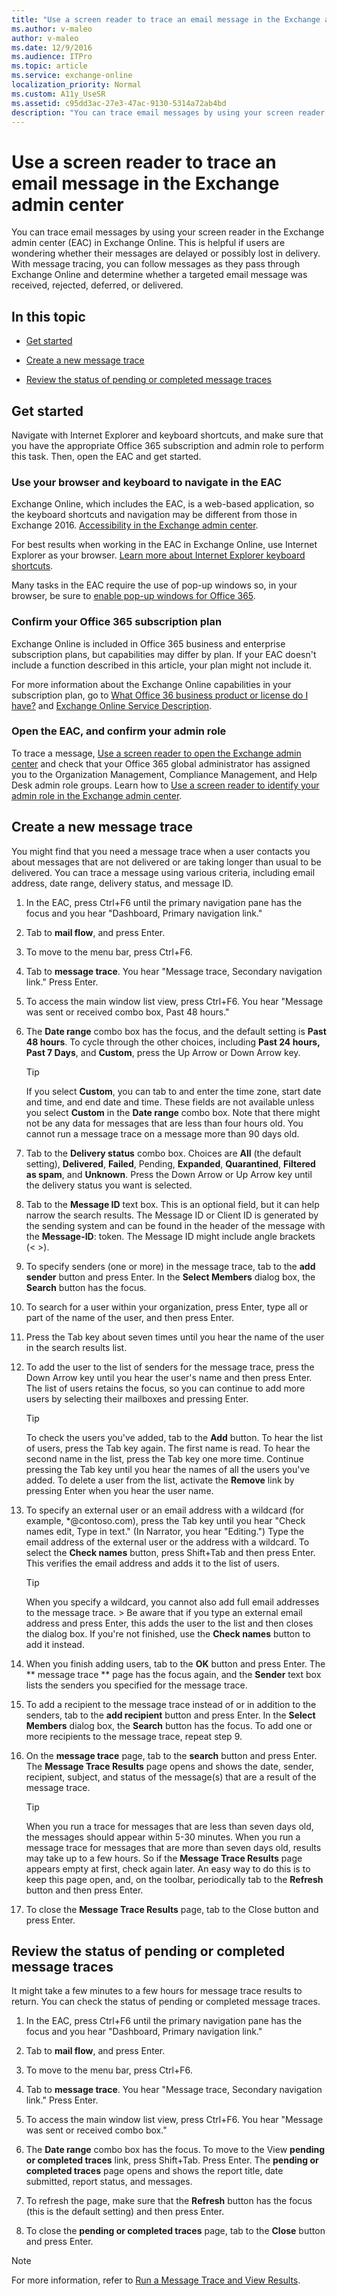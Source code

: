 ```yaml
---
title: "Use a screen reader to trace an email message in the Exchange admin center"
ms.author: v-maleo
author: v-maleo
ms.date: 12/9/2016
ms.audience: ITPro
ms.topic: article
ms.service: exchange-online
localization_priority: Normal
ms.custom: A11y_UseSR
ms.assetid: c95dd3ac-27e3-47ac-9130-5314a72ab4bd
description: "You can trace email messages by using your screen reader in the Exchange admin center (EAC) in Exchange Online. This is helpful if users are wondering whether their messages are delayed or possibly lost in delivery. With message tracing, you can follow messages as they pass through Exchange Online and determine whether a targeted email message was received, rejected, deferred, or delivered."
---
```


# Use a screen reader to trace an email message in the Exchange admin center

You can trace email messages by using your screen reader in the Exchange admin center (EAC) in Exchange Online. This is helpful if users are wondering whether their messages are delayed or possibly lost in delivery. With message tracing, you can follow messages as they pass through Exchange Online and determine whether a targeted email message was received, rejected, deferred, or delivered. 
  
## In this topic

- [Get started](use-screen-reader-to-trace-an-email-message-in-exchange-admin-center.md#BKMK_GetStarted)
    
- [Create a new message trace](use-screen-reader-to-trace-an-email-message-in-exchange-admin-center.md#BKMK_CreateMsgTrace)
    
- [Review the status of pending or completed message traces](use-screen-reader-to-trace-an-email-message-in-exchange-admin-center.md#BKMK_ReviewStatus)
    
## Get started
<a name="BKMK_GetStarted"> </a>

Navigate with Internet Explorer and keyboard shortcuts, and make sure that you have the appropriate Office 365 subscription and admin role to perform this task. Then, open the EAC and get started.
  
### Use your browser and keyboard to navigate in the EAC

Exchange Online, which includes the EAC, is a web-based application, so the keyboard shortcuts and navigation may be different from those in Exchange 2016. [Accessibility in the Exchange admin center](accessibility-in-exchange-admin-center.md).
  
For best results when working in the EAC in Exchange Online, use Internet Explorer as your browser. [Learn more about Internet Explorer keyboard shortcuts](https://go.microsoft.com/fwlink/?LinkID=787614).
  
Many tasks in the EAC require the use of pop-up windows so, in your browser, be sure to [enable pop-up windows for Office 365](https://go.microsoft.com/fwlink/?LinkID=317550).
  
### Confirm your Office 365 subscription plan

Exchange Online is included in Office 365 business and enterprise subscription plans, but capabilities may differ by plan. If your EAC doesn't include a function described in this article, your plan might not include it.
  
For more information about the Exchange Online capabilities in your subscription plan, go to [What Office 36 business product or license do I have?](https://go.microsoft.com/fwlink/?LinkID=797552) and [Exchange Online Service Description](https://go.microsoft.com/fwlink/?LinkID=797553).
  
### Open the EAC, and confirm your admin role

To trace a message, [Use a screen reader to open the Exchange admin center](use-screen-reader-to-open-exchange-admin-center.md) and check that your Office 365 global administrator has assigned you to the Organization Management, Compliance Management, and Help Desk admin role groups. Learn how to [Use a screen reader to identify your admin role in the Exchange admin center](use-screen-reader-to-identify-admin-role-in-exchange-admin-center.md).
  
## Create a new message trace
<a name="BKMK_CreateMsgTrace"> </a>

You might find that you need a message trace when a user contacts you about messages that are not delivered or are taking longer than usual to be delivered. You can trace a message using various criteria, including email address, date range, delivery status, and message ID.
  
1. In the EAC, press Ctrl+F6 until the primary navigation pane has the focus and you hear "Dashboard, Primary navigation link."
    
2. Tab to **mail flow**, and press Enter. 
    
3. To move to the menu bar, press Ctrl+F6. 
    
4. Tab to **message trace**. You hear "Message trace, Secondary navigation link." Press Enter. 
    
5. To access the main window list view, press Ctrl+F6. You hear "Message was sent or received combo box, Past 48 hours."
    
6. The **Date range** combo box has the focus, and the default setting is **Past 48 hours**. To cycle through the other choices, including **Past 24 hours,** **Past 7 Days**, and **Custom**, press the Up Arrow or Down Arrow key. 
    
    > [!TIP]
    > If you select **Custom**, you can tab to and enter the time zone, start date and time, and end date and time. These fields are not available unless you select **Custom** in the **Date range** combo box. Note that there might not be any data for messages that are less than four hours old. You cannot run a message trace on a message more than 90 days old. 
  
7. Tab to the **Delivery status** combo box. Choices are **All** (the default setting), **Delivered**, **Failed**, Pending, **Expanded**, **Quarantined**, **Filtered as spam**, and **Unknown**. Press the Down Arrow or Up Arrow key until the delivery status you want is selected. 
    
8. Tab to the **Message ID** text box. This is an optional field, but it can help narrow the search results. The Message ID or Client ID is generated by the sending system and can be found in the header of the message with the **Message-ID**: token. The Message ID might include angle brackets (\< \>). 
    
9. To specify senders (one or more) in the message trace, tab to the **add sender** button and press Enter. In the **Select Members** dialog box, the **Search** button has the focus. 
    
1. To search for a user within your organization, press Enter, type all or part of the name of the user, and then press Enter.
    
2. Press the Tab key about seven times until you hear the name of the user in the search results list. 
    
3. To add the user to the list of senders for the message trace, press the Down Arrow key until you hear the user's name and then press Enter. The list of users retains the focus, so you can continue to add more users by selecting their mailboxes and pressing Enter.
    
    > [!TIP]
    > To check the users you've added, tab to the **Add** button. To hear the list of users, press the Tab key again. The first name is read. To hear the second name in the list, press the Tab key one more time. Continue pressing the Tab key until you hear the names of all the users you've added. To delete a user from the list, activate the **Remove** link by pressing Enter when you hear the user name. 
  
4. To specify an external user or an email address with a wildcard (for example, \*@contoso.com), press the Tab key until you hear "Check names edit, Type in text." (In Narrator, you hear "Editing.") Type the email address of the external user or the address with a wildcard. To select the **Check names** button, press Shift+Tab and then press Enter. This verifies the email address and adds it to the list of users. 
    
    > [!TIP]
    >  When you specify a wildcard, you cannot also add full email addresses to the message trace. >  Be aware that if you type an external email address and press Enter, this adds the user to the list and then closes the dialog box. If you're not finished, use the **Check names** button to add it instead. 
  
5. When you finish adding users, tab to the **OK** button and press Enter. The ** message trace ** page has the focus again, and the **Sender** text box lists the senders you specified for the message trace. 
    
10. To add a recipient to the message trace instead of or in addition to the senders, tab to the **add recipient** button and press Enter. In the **Select Members** dialog box, the **Search** button has the focus. To add one or more recipients to the message trace, repeat step 9. 
    
11. On the **message trace** page, tab to the **search** button and press Enter. The **Message Trace Results** page opens and shows the date, sender, recipient, subject, and status of the message(s) that are a result of the message trace. 
    
    > [!TIP]
    > When you run a trace for messages that are less than seven days old, the messages should appear within 5-30 minutes. When you run a message trace for messages that are more than seven days old, results may take up to a few hours. So if the **Message Trace Results** page appears empty at first, check again later. An easy way to do this is to keep this page open, and, on the toolbar, periodically tab to the **Refresh** button and then press Enter. 
  
12. To close the **Message Trace Results** page, tab to the Close button and press Enter. 
    
## Review the status of pending or completed message traces
<a name="BKMK_ReviewStatus"> </a>

It might take a few minutes to a few hours for message trace results to return. You can check the status of pending or completed message traces.
  
1. In the EAC, press Ctrl+F6 until the primary navigation pane has the focus and you hear "Dashboard, Primary navigation link."
    
2. Tab to **mail flow**, and press Enter. 
    
3. To move to the menu bar, press Ctrl+F6. 
    
4. Tab to **message trace**. You hear "Message trace, Secondary navigation link." Press Enter. 
    
5. To access the main window list view, press Ctrl+F6. You hear "Message was sent or received combo box." 
    
6. The **Date range** combo box has the focus. To move to the View **pending or completed traces** link, press Shift+Tab. Press Enter. The **pending or completed traces** page opens and shows the report title, date submitted, report status, and messages. 
    
7. To refresh the page, make sure that the **Refresh** button has the focus (this is the default setting) and then press Enter. 
    
8. To close the **pending or completed traces** page, tab to the **Close** button and press Enter. 
    
> [!NOTE]
> For more information, refer to [Run a Message Trace and View Results](https://go.microsoft.com/fwlink/?LinkId=799440). 
  


